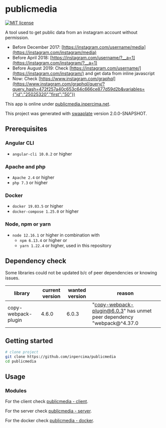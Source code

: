 # publicmedia

[![MIT license](https://img.shields.io/badge/license-MIT-blue.svg)](./LICENSE.md)

A tool used to get public data from an instagram account without permission.

* Before December 2017: [https://instagram.com/username/media](https://instagram.com/instagram/media)
* Before April 2018: [https://instagram.com/username/?__a=1](https://instagram.com/instagram/?__a=1)
* Before August 2019: Check [https://instagram.com/username/](https://instagram.com/instagram/) and get data from inline javascript
* Now: Check [https://www.instagram.com/graphql](https://www.instagram.com/graphql/query/?query_hash=472f257a40c653c64c666ce877d59d2b&variables={"id":"25025320","first":"50"})

This app is online under [publicmedia.inpercima.net](http://publicmedia.inpercima.net).

This project was generated with [swaaplate](https://github.com/inpercima/swaaplate) version 2.0.0-SNAPSHOT.

## Prerequisites

### Angular CLI

* `angular-cli 10.0.2` or higher

### Apache and php

* `Apache 2.4` or higher
* `php 7.3` or higher

### Docker

* `docker 19.03.5` or higher
* `docker-compose 1.25.0` or higher

### Node, npm or yarn

* `node 12.16.1` or higher in combination with
  * `npm 6.13.4` or higher or
  * `yarn 1.22.4` or higher, used in this repository

## Dependency check

Some libraries could not be updated b/c of peer dependencies or knowing issues.

| library             | current version | wanted version | reason |
| ------------------- | --------------- | -------------- | ------ |
| copy-webpack-plugin | 4.6.0           | 6.0.3          | "copy-webpack-plugin@6.0.3" has unmet peer dependency "webpack@^4.37.0 || ^5.0.0" |

## Getting started

```bash
# clone project
git clone https://github.com/inpercima/publicmedia
cd publicmedia
```

## Usage

### Modules

For the client check [publicmedia - client](./client).

For the server check [publicmedia - server](./server).

For the docker check [publicmedia - docker](./README_docker.md).
